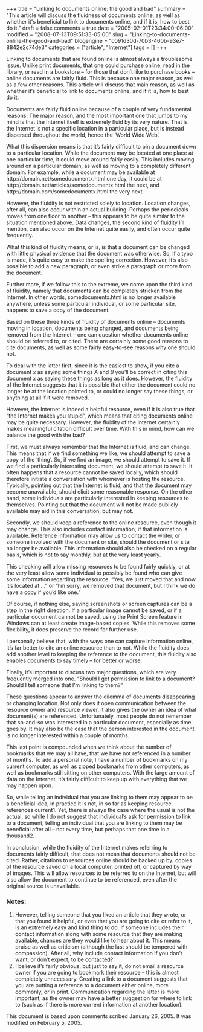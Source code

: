 +++
title = "Linking to documents online: the good and bad"
summary = "This article will discuss the fluidness of documents online, as well as whether it's beneficial to link to documents online, and if it is, how to best do it."
draft = false
comments = true
date = "2005-02-01T23:34:00-06:00"
modified = "2008-07-13T09:51:33-05:00"
slug = "Linking-to-documents-online-the-good-and-bad"
blogengine = "c091d30d-70b3-460b-93e7-8842e2c74de3"
categories = ["article", "Internet"]
tags = []
+++

<p>
Linking to documents that are found online is almost always a troublesome issue. Unlike print documents, that one could purchase online, read in the library, or read in a bookstore &ndash; for those that don&rsquo;t like to purchase books &ndash; online documents are fairly fluid. This is because one major reason, as well as a few other reasons. This article will discuss that main reason, as well as whether it&rsquo;s beneficial to link to documents online, and if it is, how to best do it. 
</p>
<p>
Documents are fairly fluid online because of a couple of very fundamental reasons. The major reason, and the most important one that jumps to my mind is that the Internet itself is extremely fluid by its very nature. That is, the Internet is not a specific location in a particular place, but is instead dispersed throughout the world, hence the &lsquo;World Wide Web&rsquo;. 
</p>
<p>
What this dispersion means is that it&rsquo;s fairly difficult to pin a document down to a particular location. While the document may be located at one place at one particular time, it could move around fairly easily. This includes moving around on a particular domain, as well as moving to a completely different domain. For example, while a document may be available at http://domain.net/somedocumentx.html one day, it could be at http://domain.net/articles/somedocumentx.html the next, and http://domain.com/somedocumentx.html the very next. 
</p>
<p>
However, the fluidity is not restricted solely to location. Location changes, after all, can also occur within an actual building. Perhaps the periodicals moves from one floor to another &ndash; this appears to be quite similar to the situation mentioned above. Data changes, the second kind of fluidity I&rsquo;ll mention, can also occur on the Internet quite easily, and often occur quite frequently. 
</p>
<p>
What this kind of fluidity means, or is, is that a document can be changed with little physical evidence that the document was otherwise. So, if a typo is made, it&rsquo;s quite easy to make the spelling correction. However, it&rsquo;s also possible to add a new paragraph, or even strike a paragraph or more from the document. 
</p>
<p>
Further more, if we follow this to the extreme, we come upon the third kind of fluidity, namely that documents can be completely stricken from the Internet. In other words, somedocumentx.html is no longer available anywhere, unless some particular individual, or some particular site, happens to save a copy of the document. 
</p>
<p>
Based on these three kinds of fluidity of documents online &ndash; documents moving in location, documents being changed, and documents being removed from the Internet &ndash; one can question whether documents online should be referred to, or cited. There are certainly some good reasons to cite documents, as well as some fairly easy-to-see reasons why one should not. 
</p>
<p>
To deal with the latter first, since it is the easiest to show, if you cite a document <em>x</em> as saying some things <em>A</em> and <em>B</em> you&rsquo;ll be correct in citing this document <em>x</em> as saying these things as long as it does. However, the fluidity of the Internet suggests that it is possible that either the document could no longer be at the location pointed to, or could no longer say these things, or anything at all if it were removed. 
</p>
<p>
However, the Internet is indeed a helpful resource, even if it is also true that &ldquo;the Internet makes you stupid&rdquo;, which means that citing documents online may be quite necessary. However, the fluidity of the Internet certainly makes meaningful citation difficult over time. With this in mind, how can we balance the good with the bad? 
</p>
<p>
First, we must always remember that the Internet is fluid, and can change. This means that if we find something we like, we should attempt to save a copy of the &lsquo;thing&rsquo;. So, if we find an image, we should attempt to save it. If we find a particularly interesting document, we should attempt to save it. It often happens that a resource cannot be saved locally, which should therefore initiate a conversation with whomever is hosting the resource. Typically, pointing out that the Internet is fluid, and that the document may become unavailable, should elicit some reasonable response. On the other hand, some individuals are particularly interested in keeping resources to themselves. Pointing out that the document will not be made publicly available may aid in this conversation, but may not. 
</p>
<p>
Secondly, we should keep a reference to the online resource, even though it may change. This also includes contact information, if that information is available. Reference information may allow us to contact the writer, or someone involved with the document or site, should the document or site no longer be available. This information should also be checked on a regular basis, which is not to say monthly, but at the very least yearly. 
</p>
<p>
This checking will allow missing resources to be found fairly quickly, or at the very least allow some individual to possibly be found who can give some information regarding the resource. &ldquo;Yes, we just moved that and now it&rsquo;s located at ...&rdquo; or &ldquo;I&rsquo;m sorry, we removed that document, but I think we do have a copy if you&rsquo;d like one.&rdquo; 
</p>
<p>
Of course, if nothing else, saving screenshots or screen captures can be a step in the right direction. If a particular image cannot be saved, or if a particular document cannot be saved, using the Print Screen feature in Windows can at least create image-based copies. While this removes some flexibility, it does preserve the record for further use. 
</p>
<p>
I personally believe that, with the ways one can capture information online, it&rsquo;s far better to cite an online resource than to not. While the fluidity does add another level to keeping the reference to the document, this fluidity also enables documents to say timely &ndash; for better or worse. 
</p>
<p>
Finally, it&rsquo;s important to discuss two major questions, which are very frequently merged into one. &ldquo;Should I get permission to link to a document? Should I tell someone that I&rsquo;m linking to them?&rdquo; 
</p>
<p>
These questions appear to answer the dilemma of documents disappearing or changing location. Not only does it open communication between the resource owner and resource viewer, it also gives the owner an idea of what document(s) are referenced. Unfortunately, most people do not remember that so-and-so was interested in a particular document, especially as time goes by. It may also be the case that the person interested in the document is no longer interested within a couple of months. 
</p>
<p>
This last point is compounded when we think about the number of bookmarks that we may all have, that we have not referenced in a number of months. To add a personal note, I have a number of bookmarks on my current computer, as well as zipped bookmarks from other computers, as well as bookmarks still sitting on other computers. With the large amount of data on the Internet, it&rsquo;s fairly difficult to keep up with everything that we may happen upon. 
</p>
<p>
So, while telling an individual that you are linking to them may appear to be a beneficial idea, in practice it is not, in so far as keeping resource references current1. Yet, there is always the case where the usual is not the actual, so while I do not suggest that individual&rsquo;s ask for permission to link to a document, telling an individual that you are linking to them may be beneficial after all &ndash; not every time, but perhaps that one time in a thousand2. 
</p>
<p>
In conclusion, while the fluidity of the Internet makes referring to documents fairly difficult, that does not mean that documents should not be cited. Rather, citations to resources online should be backed up by; copies of the resource saved on a local computer, printed off, or captured by way of images. This will allow resources to be referred to on the Internet, but will also allow the document to continue to be referenced, even after the original source is unavailable. 
</p>
<h3>Notes: </h3>
<ol>
	<li>However, telling someone that you liked an article that they wrote, or that you found it helpful, or even that you are going to cite or refer to it, is an extremely easy and kind thing to do. If someone includes their contact information along with some resource that they are making available, chances are they would like to hear about it. This means praise as well as criticism (although the last should be tempered with compassion). After all, why include contact information if you don&rsquo;t want, or don&rsquo;t expect, to be contacted? </li>
	<li>I believe it&rsquo;s fairly obvious, but just to say it, do not email a resource owner if you are going to bookmark their resource &ndash; this is almost completely unnecessary. Creating a link to a document suggests that you are putting a reference to a document either online, more commonly, or in print. Communication regarding the latter is more important, as the owner may have a better suggestion for where to link to (such as if there is more current information at another location).</li>
</ol>
<p>
This document is based upon comments scribed January 26, 2005. It was modified on February 5, 2005.
</p>

